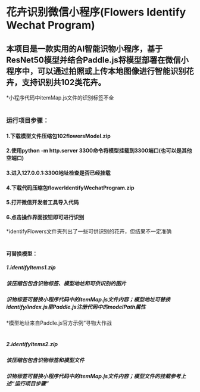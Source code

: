 # 花卉识别微信小程序(Flowers Identify Wechat Program)
## 本项目是一款实用的AI智能识物小程序，基于ResNet50模型并结合Paddle.js将模型部署在微信小程序中，可以通过拍照或上传本地图像进行智能识别花卉，支持识别共102类花卉。
*小程序代码中itemMap.js文件的识别标签不全
#
### 运行项目步骤：
#### 1.下载模型文件压缩包102flowersModel.zip
#### 2.使用python -m http.server 3300命令将模型挂载到3300端口(也可以是其他空端口)
#### 3.进入127.0.0.1:3300地址检查是否已经挂载
#### 4.下载代码压缩包flowerIdentifyWechatProgram.zip
#### 5.打开微信开发者工具导入代码
#### 6.点击操作界面按钮即可进行识别
*identifyFlowers文件夹列出了一些可供识别的花卉，但结果不一定准确
#
#### 可替换模型：
##### 1.identifyItems1.zip
##### 该压缩包包含识物标签、模型地址和可供识别的图片
##### 识物标签可替换小程序代码中的itemMap.js文件内容；模型地址可替换identify/index.js里Paddle.js注册代码中的modelPath属性
*模型地址来自Paddle.js官方示例“寻物大作战
#
##### 2.identifyItems2.zip
##### 该压缩包包含识物标签和模型文件
##### 识物标签可替换小程序代码中的itemMap.js文件内容；模型文件的挂载参考上述“运行项目步骤”
